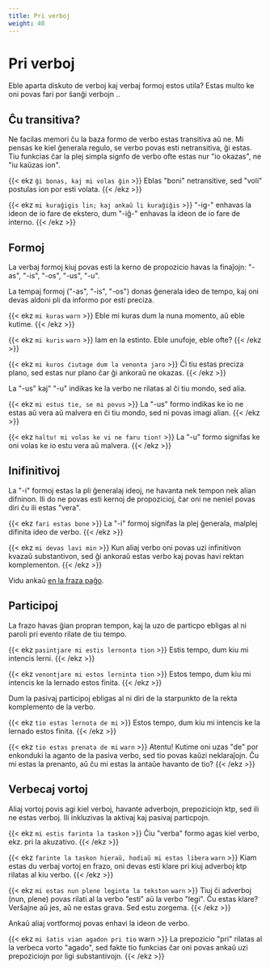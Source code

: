 ```yaml
---
title: Pri verboj
weight: 40
---
```


# Pri verboj

Eble aparta diskuto de verboj kaj verbaj formoj estos utila? Estas multo ke oni povas fari por ŝanĝi verbojn ..

## Ĉu transitiva?

Ne facilas memori ĉu la baza formo de verbo estas transitiva aŭ ne. Mi pensas ke kiel ĝenerala regulo, se verbo povas esti netransitiva, ĝi estas. Tiu funkcias ĉar la plej simpla signfo de verbo ofte estas nur "io okazas", ne "iu kaŭzas ion".

{{< ekz `ĝi bonas, kaj mi volas ĝin` >}}
Eblas "boni" netransitive, sed "voli" postulas ion por esti volata.
{{< /ekz >}}

{{< ekz `mi kuraĝigis lin; kaj ankaŭ li kuraĝiĝis` >}}
"-ig-" enhavas la ideon de io fare de ekstero, dum "-iĝ-" enhavas la ideon de io fare de interno.
{{< /ekz >}}

## Formoj

La verbaj formoj kiuj povas esti la kerno de propozicio havas la finaĵojn: "-as", "-is", "-os", "-us", "-u".

La tempaj formoj ("-as", "-is", "-os") donas ĝenerala ideo de tempo, kaj oni devas aldoni pli da informo por esti preciza.

{{< ekz `mi kuras` `warn` >}}
Eble mi kuras dum la nuna momento, aŭ eble kutime.
{{< /ekz >}}

{{< ekz `mi kuris` `warn` >}}
Iam en la estinto. Eble unufoje, eble ofte?
{{< /ekz >}}

{{< ekz `mi kuros ĉiutage dum la venonta jaro` >}}
Ĉi tiu estas preciza plano, sed estas nur plano ĉar ĝi ankoraŭ ne okazas.
{{< /ekz >}}

La "-us" kaj" "-u" indikas ke la verbo ne rilatas al ĉi tiu mondo, sed alia.

{{< ekz `mi estus tie, se mi povus` >}}
La "-us" formo indikas ke io ne estas aŭ vera aŭ malvera en ĉi tiu mondo, sed ni povas imagi alian.
{{< /ekz >}}

{{< ekz `haltu! mi volas ke vi ne faru tion!` >}}
La "-u" formo signifas ke oni volas ke io estu vera aŭ malvera.
{{< /ekz >}}

## Inifinitivoj

La "-i" formoj estas la pli ĝeneralaj ideoj, ne havanta nek tempon nek alian difninon. Ili do ne povas esti kernoj de propozicioj, ĉar oni ne neniel povas diri ĉu ili estas "vera".

{{< ekz `fari estas bone` >}}
La "-i" formoj signifas la plej ĝenerala, malplej difinita ideo de verbo.
{{< /ekz >}}

{{< ekz `mi devas lavi min` >}}
Kun aliaj verbo oni povas uzi infinitivon kvazaŭ substantivon, sed ĝi ankoraŭ estas verbo kaj povas havi rektan komplementon.
{{< /ekz >}}

Vidu ankaŭ [en la fraza paĝo](../frazoj#infinitivoj).

## Participoj

La frazo havas ĝian propran tempon, kaj la uzo de particpo ebligas al ni paroli pri evento rilate de tiu tempo.

{{< ekz `pasintjare mi estis lernonta tion` >}}
Estis tempo, dum kiu mi intencis lerni.
{{< /ekz >}}

{{< ekz `venontjare mi estos lerninta tion` >}}
Estos tempo, dum kiu mi intencis ke la lernado estos finita.
{{< /ekz >}}

Dum la pasivaj participoj ebligas al ni diri de la starpunkto de la rekta komplemento de la verbo.

{{< ekz `tio estas lernota de mi` >}}
Estos tempo, dum kiu mi intencis ke la lernado estos finita.
{{< /ekz >}}

{{< ekz `tio estas prenata de mi` `warn` >}}
Atentu! Kutime oni uzas "de" por enkonduki la aganto de la pasiva verbo, sed tio povas kaŭzi neklaraĵojn. Ĉu mi estas la prenanto, aŭ ĉu mi estas la antaŭe havanto de tio?
{{< /ekz >}}

## Verbecaj vortoj

Aliaj vortoj povis agi kiel verboj, havante adverbojn, prepoziciojn ktp, sed ili ne estas verboj. Ili inkluzivas la aktivaj kaj pasivaj particpojn.

{{< ekz `mi estis farinta la taskon` >}}
Ĉiu "verba" formo agas kiel verbo, ekz. pri la akuzativo.
{{< /ekz >}}

{{< ekz `farinte la taskon hieraŭ, hodiaŭ mi estas libera` `warn` >}}
Kiam estas du verbaj vortoj en frazo, oni devas esti klare pri kiuj adverboj ktp rilatas al kiu verbo.
{{< /ekz >}}

{{< ekz `mi estas nun plene leginta la tekston` `warn` >}}
Tiuj ĉi adverboj (nun, plene) povas rilati al la verbo "esti" aŭ la verbo "legi". Ĉu estas klare? Verŝajne aŭ jes, aŭ ne estas grava. Sed estu zorgema.
{{< /ekz >}}

Ankaŭ aliaj vortformoj povas enhavi la ideon de verbo.

{{< ekz `mi ŝatis vian agadon pri tio` warn >}}
La prepozicio "pri" rilatas al la verbeca vorto "agado", sed fakte tio funkcias ĉar oni povas ankaŭ uzi prepoziciojn por ligi substantivojn.
{{< /ekz >}}
